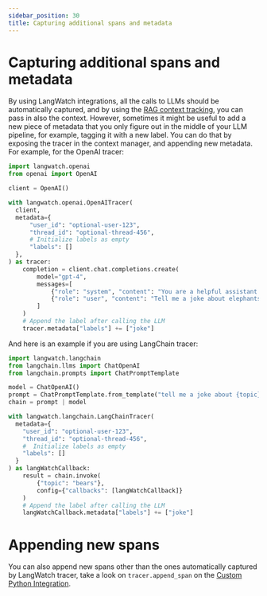 ```yaml
---
sidebar_position: 30
title: Capturing additional spans and metadata
---
```


# Capturing additional spans and metadata

By using LangWatch integrations, all the calls to LLMs should be automatically captured, and by using the [RAG context tracking](../rag/capture_rag), you can pass in also the context. However, sometimes it might be useful to add a new piece of metadata that you only figure out in the middle of your LLM pipeline, for example, tagging it with a new label. You can do that by exposing the tracer in the context manager, and appending new metadata. For example, for the OpenAI tracer:

```python
import langwatch.openai
from openai import OpenAI

client = OpenAI()

with langwatch.openai.OpenAITracer(
  client,
  metadata={
      "user_id": "optional-user-123",
      "thread_id": "optional-thread-456",
      # Initialize labels as empty
      "labels": []
  },
) as tracer:
    completion = client.chat.completions.create(
        model="gpt-4",
        messages=[
            {"role": "system", "content": "You are a helpful assistant."},
            {"role": "user", "content": "Tell me a joke about elephants."},
        ]
    )
    # Append the label after calling the LLM
    tracer.metadata["labels"] += ["joke"]
```

And here is an example if you are using LangChain tracer:

```python
import langwatch.langchain
from langchain.llms import ChatOpenAI
from langchain.prompts import ChatPromptTemplate

model = ChatOpenAI()
prompt = ChatPromptTemplate.from_template("tell me a joke about {topic}")
chain = prompt | model

with langwatch.langchain.LangChainTracer(
  metadata={
    "user_id": "optional-user-123",
    "thread_id": "optional-thread-456",
    #  Initialize labels as empty
    "labels": []
  }
) as langWatchCallback:
    result = chain.invoke(
        {"topic": "bears"},
        config={"callbacks": [langWatchCallback]}
    )
    # Append the label after calling the LLM
    langWatchCallback.metadata["labels"] += ["joke"]
```

# Appending new spans

You can also append new spans other than the ones automatically captured by LangWatch tracer, take a look on `tracer.append_span` on the [Custom Python Integration](./custom-python).